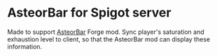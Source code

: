 # AsteorBar for Spigot server

Made to support [AsteorBar](https://github.com/afoxxvi/AsteorBar) Forge mod. Sync player's saturation and exhaustion level to client, so that the AsteorBar mod can display these
information.